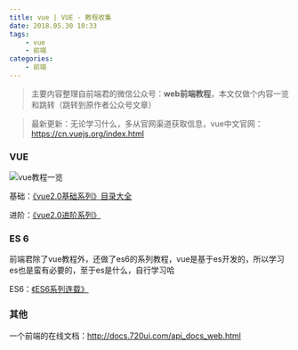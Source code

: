 ```yaml
---
title: vue | VUE - 教程收集
date: 2018.05.30 10:33
tags: 
    - vue
    - 前端
categories: 
    - 前端
---
```

<!-- more -->
> 主要内容整理自前端君的微信公众号：**web前端教程**，本文仅做个内容一览和跳转（跳转到原作者公众号文章）

> 最新更新：无论学习什么，多从官网渠道获取信息，vue中文官网：https://cn.vuejs.org/index.html

### VUE
![vue教程一览](https://upload-images.jianshu.io/upload_images/5792176-9251785edfbc576d.png?imageMogr2/auto-orient/strip%7CimageView2/2/w/1240)

基础：[《vue2.0基础系列》目录大全](https://mp.weixin.qq.com/s?__biz=MzA3MDg1NzQyNA==&mid=2649654515&idx=1&sn=a4ba4c7b89dd762319b97761361cd0c0&chksm=872c434cb05bca5ab47cc4be84c8ba8faa09f6dd8c6cefb4a56c2880657b18790540779252d2&mpshare=1&scene=1&srcid=0517yOPU869rcqBYJjlrP7dY#rd)

进阶：[《vue2.0进阶系列》](https://mp.weixin.qq.com/s?__biz=MzA3MDg1NzQyNA==&mid=2649654764&idx=1&sn=21c71cc60560ea610c678fe0b144fad0&chksm=872c4253b05bcb45b1d4397c210eb0d3c20ed0b95fd556c7eeae60972a9eedbe12c50821dc60&mpshare=1&scene=24&srcid=0514GkiykSrIJ4UbcyxuVh1H#rd)


### ES 6
前端君除了vue教程外，还做了es6的系列教程，vue是基于es开发的，所以学习es也是蛮有必要的，至于es是什么，自行学习哈

ES6：[《ES6系列连载》](https://mp.weixin.qq.com/s?__biz=MzA3MDg1NzQyNA==&mid=2649654163&idx=1&sn=3c4868a0f2314a947b30730bcef5ac92&scene=21#wechat_redirect)

### 其他

一个前端的在线文档：http://docs.720ui.com/api_docs_web.html